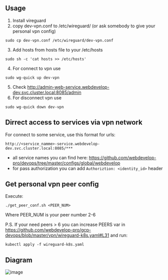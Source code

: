 ## Usage

1) Install vireguard
2) copy dev-vpn.conf to /etc/wireguard/ (or ask somebody to give your personal vpn config)
```
sudo cp dev-vpn.conf /etc/wireguard/dev-vpn.conf
```
3) Add hosts from hosts file to your /etc/hosts
```
sudo sh -c 'cat hosts >> /etc/hosts'
```
4) For connect to vpn use
```
sudo wg-quick up dev-vpn
```
5) Check http://admin-web-service.webdevelop-dev.svc.cluster.local:8085/admin
6) For disconnect vpn use
```
sudo wg-quick down dev-vpn
```

## Dirrect access to services via vpn network

For connect to some service, use this format for urls:

```
http://<service_namme>-service.webdevelop-dev.svc.cluster.local:8085/***
```

- all service names you can find here: https://github.com/webdevelop-pro/devops/tree/master/configs/global/webdevelop
- for pass authorization you can add `Authoriztion: <identity_id>` header

## Get personal vpn peer config

Execute:

```
./get_peer_conf.sh <PEER_NUM>
```

Where PEER_NUM is your peer number 2-6

P.S. If your need peers > 6 you can increase PEERS var in  https://github.com/webdevelop-pro/gcp-devops/blob/master/vpn/wireguard-k8s.yaml#L31 and run:

```
kubectl apply -f wireguard-k8s.yaml 
```

## Diagram 

![image](https://github.com/webdevelop-pro/gcp-devops/assets/10445445/0b2397b1-f387-4bd1-b769-8dc03b93b09d)
